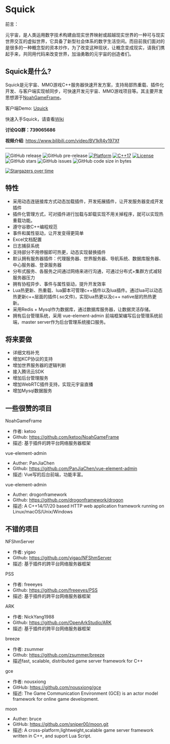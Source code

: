 # Squick

前言：

元宇宙，是人类运用数字技术构建由现实世界映射或超越现实世界的一种可与现实世界交互的虚拟世界，它具备了新型社会体系的数字生活空间。而目前我们面对的是很多的一种概念型的资本炒作，为了改变这种现状，让概念变成现实，请我们携起手来，共同用代码来改变世界，加油勇敢的元宇宙的创造者们。

## Squick是什么?

Squick是元宇宙、MMO游戏C++服务器快速开发方案，支持局部热重载、插件化开发、与客户端实现帧同步，可快速开发元宇宙、MMO游戏项目等。其主要开发思想源于[NoahGameFrame](https://github.com/ketoo/NoahGameFrame)。

客户端Demo: [Uquick](https://github.com/i0gan/Uquick)

快速入手Squick，请查看[Wiki](https://github.com/i0gan/Squick/wiki)

**讨论QQ群：739065686**

**视频介绍**: https://www.bilibili.com/video/BV1kR4y197Xf



---

![GitHub release](https://img.shields.io/github/release/i0gan/Squick.svg?style=flat-square)
![GitHub pre-release](https://img.shields.io/github/release-pre/i0gan/Squick.svg?label=pre-release&style=flat-square)
[![Platform](https://img.shields.io/badge/Platform-Linux-green.svg?style=flat-square)](https://github.com/i0gan/Squick)
[![C++17](https://img.shields.io/badge/C++-17-4c7e9f.svg?style=flat-square)](https://github.com/i0gan/Squick)
[![License](https://img.shields.io/github/license/i0gan/Squick.svg?colorB=f48041&style=flat-square)](https://opensource.org/licenses/Apache-2.0)
![GitHub stars](https://img.shields.io/github/stars/i0gan/Squick.svg?style=flat-square&label=Stars&style=flat-square)
![GitHub issues](https://img.shields.io/github/issues-raw/i0gan/Squick.svg?style=flat-square)
![GitHub code size in bytes](https://img.shields.io/github/languages/code-size/i0gan/Squick.svg?style=flat-square)

[![Stargazers over time](https://starchart.cc/i0gan/Squick.svg)](https://starchart.cc/i0gan/Squick)



## 特性

- 采用动态连链接库方式动态加载插件，开发拓展插件，让开发服务器变成开发插件
- 插件化管理方式，可对插件进行加载与卸载实现不用关掉程序，就可以实现热重载功能。
- 遵守谷歌C++编程规范
- 事件和属性驱动，让开发变得更简单
- Excel文档配置
- 日志捕获系统
- 支持部分不用停服即可热更，动态实现替换插件
- 默认拥有服务器插件：代理服务器、世界服务器、导航系统、数据库服务器、中心服务器、登录服务器
- 分布式服务、各服务之间通过网络来进行沟通，可通过分布式+集群方式减轻服务器压力
- 拥有协程异步、事件与属性驱动，提升开发效率
- Lua热更新、热重载、lua脚本可管理c++插件以及lua插件。通过lua可以动态热更新c++层面的插件(.so文件)，实现lua热更以及c++ native层的热热更新。
- 采用Redis + Mysql作为数据库，通过数据库服务器，让数据灵活存储。
- 拥有后台管理系统，采用 vue-element-admin 前端框架编写后台管理系统前端，master server作为后台管理系统接口服务。







## 将来要做


- 详细文档补充
- 增加KCP协议的支持
- 增加世界服务器的逻辑判断
- 接入腾讯云SDK
- 增加后台管理服务
- 增加WebRTC插件支持，实现元宇宙直播
- 增加Mysql数据服务



## 一些很赞的项目

NoahGameFrame

- 作者: ketoo
- Github:  https://github.com/ketoo/NoahGameFrame
- 描述: 基于插件的跨平台网络服务器框架

vue-element-admin

- Auther: PanJiaChen
- Github: https://github.com/PanJiaChen/vue-element-admin
- 描述: Vue写的后台前端，功能丰富。

vue-element-admin

- Auther: drogonframework
- Github: https://github.com/drogonframework/drogon
- 描述: A C++14/17/20 based HTTP web application framework running on Linux/macOS/Unix/Windows



## 不错的项目

NFShmServer

- 作者: yigao
- Github: https://github.com/yigao/NFShmServer
- 描述: 基于插件的跨平台网络服务器框架

PSS 

- 作者: freeeyes
- Github: https://github.com/freeeyes/PSS
- 描述: 基于插件的跨平台网络服务器框架

ARK

- 作者: NickYang1988
- Github: https://github.com/OpenArkStudio/ARK
- 描述: 基于插件的跨平台网络服务器框架

breeze

- 作者: zsummer
- Github: https://github.com/zsummer/breeze
- 描述fast, scalable, distributed game server framework for C++

gce

- 作者: nousxiong
- GitHub: https://github.com/nousxiong/gce
- 描述: The Game Communication Environment (GCE) is an actor model framework for online game development.

moon

- Auther: bruce
- GitHub: https://github.com/sniper00/moon.git
- 描述: A cross-platform,lightweight,scalable game server framework written in C++, and suport Lua Script.

